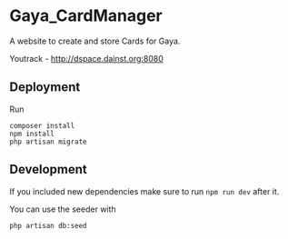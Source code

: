 # Gaya_CardManager
A website to create and store Cards for Gaya.

Youtrack - http://dspace.dainst.org:8080

## Deployment
Run
```
composer install
npm install
php artisan migrate
```

## Development
If you included new dependencies make sure to run `npm run dev` after it.

You can use the seeder with 
```
php artisan db:seed
```